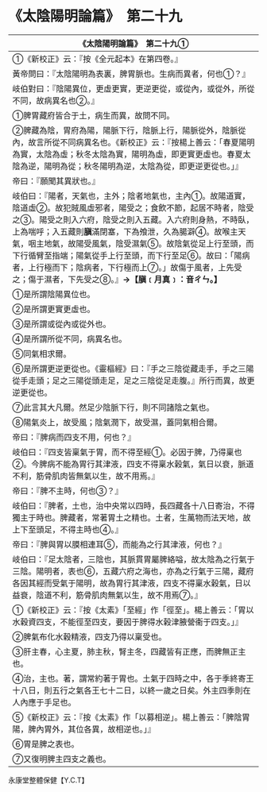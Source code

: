 # 《太陰陽明論篇》　第二十九

|**《太陰陽明論篇》　第二十九①**|
|---|
|①《新校正》云：『按《全元起本》在第四卷。』|
|黃帝問曰：『太陰陽明為表裏，脾胃脈也。生病而異者，何也①？』|
|岐伯對曰：『陰陽異位，更虛更實，更逆更從，或從內，或從外，所從不同，故病異名也②。』|
|①脾胃藏府皆合于土，病生而異，故問不同。|
|②脾藏為陰，胃府為陽，陽脈下行，陰脈上行，陽脈從外，陰脈從內，故言所從不同病異名也。《新校正》云：『按楊上善云：「春夏陽明為實，太陰為虛；秋冬太陰為實，陽明為虛，即更實更虛也。春夏太陰為逆，陽明為從；秋冬陽明為逆，太陰為從，即更逆更從也。」』|
|帝曰：『願聞其異狀也。』|
|岐伯曰：『陽者，天氣也，主外；陰者地氣也，主內①。故陽道實，陰道虛②。故犯賊風虛邪者，陽受之；食飲不節，起居不時者，陰受之③。陽受之則入六府，陰受之則入五藏。入六府則身熱，不時臥，上為喘呼；入五藏則**䐜**滿閉塞，下為飧泄，久為腸澼④。故喉主天氣，咽主地氣，故陽受風氣，陰受濕氣⑤。故陰氣從足上行至頭，而下行循臂至指端；陽氣從手上行至頭，而下行至足⑥。故曰：「陽病者，上行極而下；陰病者，下行極而上⑦。」故傷于風者，上先受之；傷于濕者，下先受之⑧。』**→【䐜﹝月真﹞：音ㄔㄣ。】**|
|①是所謂陰陽異位也。|
|②是所謂更實更虛也。|
|③是所謂或從內或從外也。|
|④是所謂所從不同，病異名也。|
|⑤同氣相求爾。|
|⑥是所謂更逆更從也。《靈樞經》曰：『手之三陰從藏走手，手之三陽從手走頭；足之三陽從頭走足，足之三陰從足走腹。』所行而異，故更逆更從也。|
|⑦此言其大凡爾。然足少陰脈下行，則不同諸陰之氣也。|
|⑧陽氣炎上，故受風；陰氣潤下，故受濕，蓋同氣相合爾。|
|帝曰：『脾病而四支不用，何也？』|
|岐伯曰：『四支皆稟氣于胃，而不得至經①。必因于脾，乃得稟也②。今脾病不能為胃行其津液，四支不得稟水榖氣，氣日以衰，脈道不利，筋骨肌肉皆無氣以生，故不用焉。』|
|帝曰：『脾不主時，何也③？』|
|岐伯曰：『脾者，土也，治中央常以四時，長四藏各十八日寄治，不得獨主于時也。脾藏者，常著胃土之精也。土者，生萬物而法天地，故上下至頭足，不得主時也④。』|
|帝曰：『脾與胃以膜相連耳⑤，而能為之行其津液，何也？』|
|岐伯曰：『足太陰者，三陰也，其脈貫胃屬脾絡嗌，故太陰為之行氣于三陰。陽明者，表也⑥，五藏六府之海也，亦為之行氣于三陽，藏府各因其經而受氣于陽明，故為胃行其津液，四支不得稟水榖氣，日以益衰，陰道不利，筋骨肌肉無氣以生，故不用焉⑦。』|
|①《新校正》云：『按《太素》「至經」作「徑至」。楊上善云：「胃以水穀資四支，不能徑至四支，要因于脾得水榖津腋營衞于四支。」』|
|②脾氣布化水穀精液，四支乃得以稟受也。|
|③肝主春，心主夏，肺主秋，腎主冬，四藏皆有正應，而脾無正主也。|
|④治，主也。著，謂常約著于胃也。土氣于四時之中，各于季終寄王十八日，則五行之氣各王七十二日，以終一歲之日矣。外主四季則在人內應于手足也。|
|⑤《新校正》云：『按《太素》作「以募相逆」。楊上善云：「脾陰胃陽，脾內胃外，其位各異，故相逆也。」』|
|⑥胃是脾之表也。|
|⑦又復明脾主四支之義也。|


永康堂整體保健【Y.C.T】


